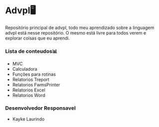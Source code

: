 # Advpl🖥️
Repositório principal de advpl, todo meu aprendizado sobre a linguagem advpl está nesse repositório. O mesmo está livre para todos verem e explorar coisas que eu aprendi.

### Lista de conteudos📊
* MVC
* Calculadora
* Funções para rotinas
* Relatorios Treport
* Relatorios FwmsPrinter
* Relatorios Excel
* Relatorios Word
### Desenvolvedor Responsavel
* Kayke Laurindo
